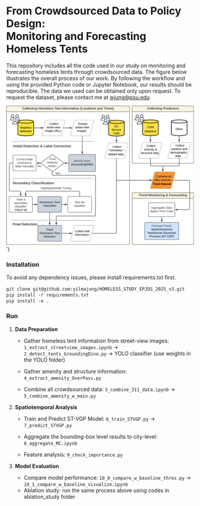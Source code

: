 # From Crowdsourced Data to Policy Design:<br> Monitoring and Forecasting Homeless Tents


This repository includes all the code used in our study on monitoring and forecasting homeless tents through crowdsourced data. The figure below illustrates the overall process of our work. By following the workflow and using the provided Python code or Jupyter Notebook, our results should be reproducible. The data we used can be obtained only upon request. To request the dataset, please contact me at wjung@psu.edu.

![/Users/wooyongjung/WJ_Projects/HOMELESS_STUDY_EPJDS_2025_v3/figure/fig_overall_framework.png](https://github.com/yilmajung/HOMELESS_STUDY_EPJDS_2025_v3/blob/master/figure/fig_overall_framework.png)')

### Installation
To avoid any dependency issues, please install requirements.txt first.
```
git clone git@github.com:yilmajung/HOMELESS_STUDY_EPJDS_2025_v3.git
pip install -r requirements.txt
pip install -e .
```

### Run
1. **Data Preparation**
    - Gather homeless tent information from street-view images:  `1_extract_streetview_images.ipynb` → `2_detect_tents_GroundingDino.py` → YOLO classifier (use weights in the YOLO folder)

    - Gather amenity and structure information: `4_extract_amenity_OverPass.py`

    - Combine all crowdsourced data: `3_combine_311_data.ipynb` → `5_combine_amenity_w_main.py`

2. **Spatiotemporal Analysis**
    - Train and Predict ST-VGP Model: `6_train_STVGP.py` → `7_predict_STVGP.py`

    - Aggregate the bounding-box level results to city-level: `8_aggregate_MC.ipynb`

    - Feature analysis: `9_check_importance.py`


3. **Model Evaluation**
    - Compare model performance: `10_0_compare_w_baseline_thres.py` → `10_1_compare_w_baseline_visualize.ipynb`
    - Ablation study: run the same process above using codes in ablation_study folder

